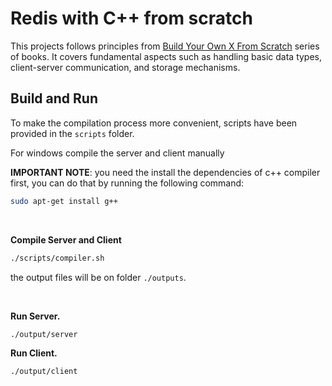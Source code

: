 # Redis with C++ from scratch

 This projects follows principles from [Build Your Own X From Scratch](https://build-your-own.org/) series of books. It covers fundamental aspects such as handling basic data types, client-server communication, and storage mechanisms.

## Build and Run

To make the compilation process more convenient, scripts have been provided in the `scripts` folder.

For windows compile the server and client manually

**IMPORTANT NOTE**: you need the install the dependencies of c++ compiler first, you can do that by running the following command:
  ```bash
  sudo apt-get install g++
  ```

<br>

**Compile Server and Client**
```bash
./scripts/compiler.sh
```	
the output files will be on folder `./outputs`.

<br>

**Run Server.**
```bash
./output/server
```

**Run Client.**
```bash
./output/client
```

